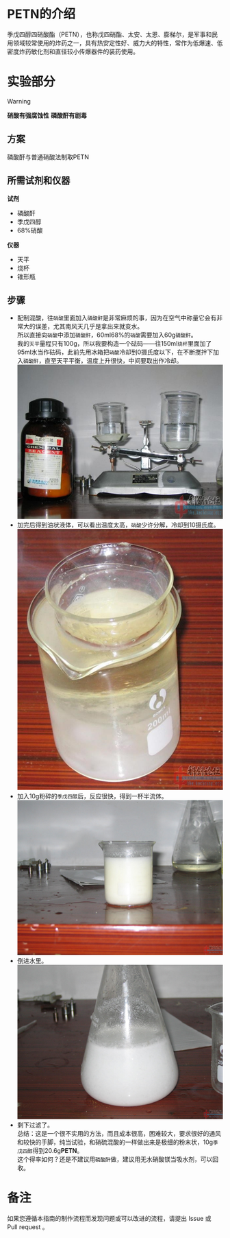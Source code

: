 # PETN的介绍

季戊四醇四硝酸酯（PETN），也称戊四硝酯、太安、太恩、膨梯尔，是军事和民用领域较常使用的炸药之一，具有热安定性好、威力大的特性，常作为低爆速、低密度炸药敏化剂和直径较小传爆器件的装药使用。

# 实验部分

> [!Warning]  
> **硝酸有强腐蚀性**
> **磷酸酐有剧毒**

## 方案

磷酸酐与普通硝酸法制取PETN

## 所需试剂和仪器

**试剂** 

* 磷酸酐
* 季戊四醇
* 68%硝酸

**仪器**

* 天平
* 烧杯
* 锥形瓶

## 步骤

* 配制混酸，往`硝酸`里面加入`磷酸酐`是非常麻烦的事，因为在空气中称量它会有非常大的误差，尤其南风天几乎是拿出来就变水。  
所以直接向`硝酸`中添加`磷酸酐`，60ml68%的`硝酸`需要加入60g`磷酸酐`。  
我的`天平`量程只有100g，所以我要构造一个砝码——往150ml`烧杯`里面加了95ml水当作砝码，此前先用冰箱把`硝酸`冷却到0摄氏度以下，在不断搅拌下加入`磷酸酐`，直至天平平衡，温度上升很快，中间要取出作冷却。
![1](1.png)  
* 加完后得到油状液体，可以看出温度太高，`硝酸`少许分解，冷却到10摄氏度。    
![2](2.png)  
* 加入10g粉碎的`季戊四醇`后，反应很快，得到一杯半流体。  
![3](3.png)  
* 倒进水里。  
![4](4.png)  
* 剩下过滤了。  
总结：这是一个很不实用的方法，而且成本很高，困难较大，要求很好的通风和较快的手脚，纯当试验，和硝硫混酸的一样做出来是极细的粉末状，10g`季戊四醇`得到20.6g**PETN**。  
这个得率如何？还是不建议用`磷酸酐`做，建议用无水硝酸镁当吸水剂，可以回收。 

# 备注

如果您遵循本指南的制作流程而发现问题或可以改进的流程，请提出 Issue 或 Pull request 。